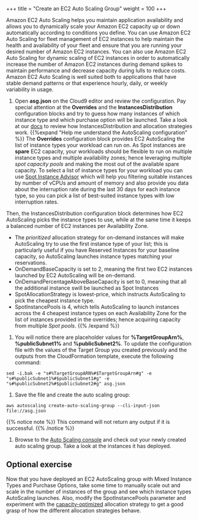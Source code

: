 +++
title = "Create an EC2 Auto Scaling Group"
weight = 100
+++

Amazon EC2 Auto Scaling helps you maintain application availability and allows you to dynamically scale your Amazon EC2 capacity up or down automatically according to conditions you define. You can use Amazon EC2 Auto Scaling for fleet management of EC2 instances to help maintain the health and availability of your fleet and ensure that you are running your desired number of Amazon EC2 instances. You can also use Amazon EC2 Auto Scaling for dynamic scaling of EC2 instances in order to automatically increase the number of Amazon EC2 instances during demand spikes to maintain performance and decrease capacity during lulls to reduce costs. Amazon EC2 Auto Scaling is well suited both to applications that have stable demand patterns or that experience hourly, daily, or weekly variability in usage.

1. Open **asg.json** on the Cloud9 editor and review the configuration. Pay special attention at the **Overrides** and the **InstancesDistribution** configuration blocks and try to guess how many instances of which instance type and which purchase option will be launched. Take a look at our [docs](https://docs.aws.amazon.com/autoscaling/ec2/userguide/asg-purchase-options.html#asg-allocation-strategies) to review how InstancesDistribution and allocation strategies work.
{{%expand "Help me understand the AutoScaling configuration" %}}
The **Overrides** configuration block provides EC2 AutoScaling the list of instance types your workload can run on. As Spot instances are **spare** EC2 capacity, your workloads should be flexible to run on multiple instance types and multiple availability zones; hence leveraging multiple *spot capacity pools* and making the most out of the available spare capacity. To select a list of instance types for your workload you can use [Spot Instance Advisor](https://aws.amazon.com/ec2/spot/instance-advisor/) which will help you filtering suitable instances by number of vCPUs and amount of memory and also provide you data about the interruption rate during the last 30 days for each instance type, so you can pick a list of best-suited instance types with low interruption rates.

Then, the InstancesDistribution configuration block determines how EC2 AutoScaling picks the instance types to use, while at the same time it keeps a balanced number of EC2 instances per Availability Zone.

* The *prioritized* allocation strategy for on-demand instances will make AutoScaling try to use the first instance type of your list; this is particularly useful if you have Reserved Instances for your baseline capacity, so AutoScaling launches instance types matching your reservations. 
* OnDemandBaseCapacity is set to 2, meaning the first two EC2 instances launched by EC2 AutoScaling will be on-demand.
* OnDemandPercentageAboveBaseCapacity is set to 0, meaning that all the additional instance swill be launched as Spot Instances
* SpotAllocationStrategy is lowest-price, which instructs AutoScaling to pick the cheapest instance type.
* SpotInstancePools is 4, which tells AutoScaling to launch instances across the 4 cheapest instance types on each Availability Zone for the list of instances provided in the overrides; hence acquiring capacity from multiple *Spot pools*. 
{{% /expand %}}

1. You will notice there are placeholder values for **%TargetGroupArn%**, **%publicSubnet1%** and **%publicSubnet2%**. To update the configuration file with the values of the Target Group you created previously and the outputs from the CloudFormation template, execute the following command:
```
sed -i.bak -e "s#%TargetGroupARN%#$TargetGroupArn#g" -e "s#%publicSubnet1%#$publicSubnet1#g" -e "s#%publicSubnet2%#$publicSubnet2#g" asg.json
```

1. Save the file and create the auto scaling group:
```
aws autoscaling create-auto-scaling-group --cli-input-json file://asg.json
```
{{% notice note %}}
This command will not return any output if it is successful.
{{% /notice %}}

	
1. Browse to the [Auto Scaling console](https://console.aws.amazon.com/ec2/autoscaling/home#AutoScalingGroups:view=details) and check out your newly created auto scaling group. Take a look at the instances it has deployed.


## Optional exercise

Now that you have deployed an EC2 AutoScaling group with Mixed Instance Types and Purchase Options, take some time to manually scale out and scale in the number of instances of the group and see which instance types AutoScaling launches. Also, modify the SpotInstancePools parameter and experiment with the [capacity-optimized](https://aws.amazon.com/blogs/compute/introducing-the-capacity-optimized-allocation-strategy-for-amazon-ec2-spot-instances/) allocation strategy to get a good grasp of how the different allocation strategies behave. 